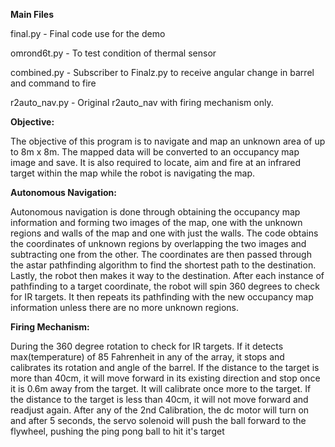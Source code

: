 **Main Files**

final.py - Final code use for the demo

omrond6t.py - To test condition of thermal sensor

combined.py - Subscriber to Finalz.py to receive angular change in barrel and command to fire

r2auto_nav.py - Original r2auto_nav with firing mechanism only.


**Objective:**

The objective of this program is to navigate and map an unknown area of up to 8m x 8m. The mapped data will be converted to an occupancy map image and save. It is also required to locate, aim and fire at an infrared target within the map while the robot is navigating the map.


**Autonomous Navigation:**

Autonomous navigation is done through obtaining the occupancy map information and forming two images of the map, one with the unknown regions and walls of the map and one with just the walls. The code obtains the coordinates of unknown regions by overlapping the two images and subtracting one from the other. The coordinates are then passed through the astar pathfinding algorithm to find the shortest path to the destination. Lastly, the robot then makes it way to the destination. After each instance of pathfinding to a target coordinate, the robot will spin 360 degrees to check for IR targets. It then repeats its pathfinding with the new occupancy map information unless there are no more unknown regions.


**Firing Mechanism:**

During the 360 degree rotation to check for IR targets. If it detects max(temperature) of 85 Fahrenheit in any of the array, it stops and calibrates its rotation and angle of the barrel. If the distance to the target is more than 40cm, it will move forward in its existing direction and stop once it is 0.6m away from the target. It will calibrate once more to the target. If the distance to the target is less than 40cm, it will not move forward and readjust again. After any of the 2nd Calibration, the dc motor will turn on and after 5 seconds, the servo solenoid will push the ball forward to the flywheel, pushing the ping pong ball to hit it's target  
